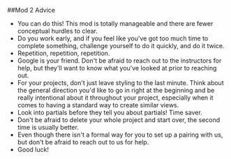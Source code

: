 ##Mod 2 Advice

- You can do this! This mod is totally manageable and there are fewer conceptual hurdles to clear.
- Do you work early, and if you feel like you've got too much time to complete something, challenge yourself to do it quickly, and do it twice.
- Repetition, repetition, repetition.
- Google is your friend. Don't be afraid to reach out to the instructors for help, but they'll want to know what you've looked at prior to reaching out.
- For your projects, don't just leave styling to the last minute. Think about the general direction you'd like to go in right at the beginning and be really intentional about it throughout your project, especially when it comes to having a standard way to create similar views.
- Look into partials before they tell you about partials! Time saver.
- Don't be afraid to delete your whole project and start over, the second time is usually better.
- Even though there isn't a formal way for you to set up a pairing with us, but don't be afraid to reach out to us for help.
- Good luck!
